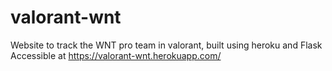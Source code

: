 # valorant-wnt
Website to track the WNT pro team in valorant, built using heroku and Flask
Accessible at https://valorant-wnt.herokuapp.com/
